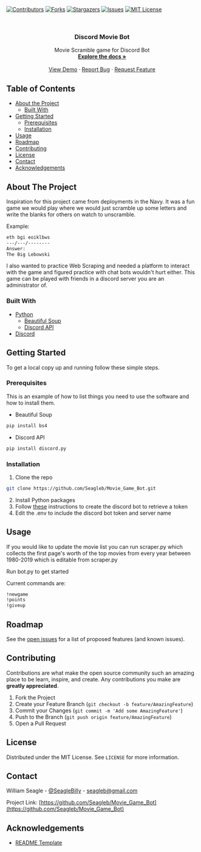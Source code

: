 <!--
*** Thanks for checking out this README Template. If you have a suggestion that would
*** make this better, please fork the repo and create a pull request or simply open
*** an issue with the tag "enhancement".
*** Thanks again! Now go create something AMAZING! :D
***
***
***
*** To avoid retyping too much info. Do a search and replace for the following:
*** Seagleb, Movie_Game_Bot, SeagleBilly, seagleb@gmail.com
-->





<!-- PROJECT SHIELDS -->
<!--
*** I'm using markdown "reference style" links for readability.
*** Reference links are enclosed in brackets [ ] instead of parentheses ( ).
*** See the bottom of this document for the declaration of the reference variables
*** for contributors-url, forks-url, etc. This is an optional, concise syntax you may use.
*** https://www.markdownguide.org/basic-syntax/#reference-style-links
-->
[![Contributors][contributors-shield]][contributors-url]
[![Forks][forks-shield]][forks-url]
[![Stargazers][stars-shield]][stars-url]
[![Issues][issues-shield]][issues-url]
[![MIT License][license-shield]][license-url]



<!-- PROJECT LOGO -->
<br />
<p align="center">

  <h3 align="center">Discord Movie Bot</h3>

  <p align="center">
    Movie Scramble game for Discord Bot
    <br />
    <a href="https://github.com/Seagleb/Movie_Game_Bot"><strong>Explore the docs »</strong></a>
    <br />
    <br />
    <a href="https://github.com/Seagleb/Movie_Game_Bot">View Demo</a>
    ·
    <a href="https://github.com/Seagleb/Movie_Game_Bot/issues">Report Bug</a>
    ·
    <a href="https://github.com/Seagleb/Movie_Game_Bot/issues">Request Feature</a>
  </p>
</p>



<!-- TABLE OF CONTENTS -->
## Table of Contents

* [About the Project](#about-the-project)
  * [Built With](#built-with)
* [Getting Started](#getting-started)
  * [Prerequisites](#prerequisites)
  * [Installation](#installation)
* [Usage](#usage)
* [Roadmap](#roadmap)
* [Contributing](#contributing)
* [License](#license)
* [Contact](#contact)
* [Acknowledgements](#acknowledgements)



<!-- ABOUT THE PROJECT -->
## About The Project

Inspiration for this project came from deployments in the Navy.  It was a fun game we would play where we would just scramble up some letters and write the blanks for others on watch to unscramble.

Example:
```sh
eth bgi eoiklbws
---/---/--------
Answer:
The Big Lebowski
```

I also wanted to practice Web Scraping and needed a platform to interact with the game and figured practice with chat bots wouldn't hurt either.
This game can be played with friends in a discord server you are an administrator of.

### Built With

* [Python]()
    * [Beautiful Soup](https://www.crummy.com/software/BeautifulSoup/bs4/doc/)
    * [Discord API](https://discordpy.readthedocs.io/en/latest/api.html)
* [Discord](https://discord.com/)



<!-- GETTING STARTED -->
## Getting Started

To get a local copy up and running follow these simple steps.

### Prerequisites

This is an example of how to list things you need to use the software and how to install them.
* Beautiful Soup
```sh
pip install bs4
```
* Discord API
```sh
pip install discord.py
```


### Installation

1. Clone the repo
```sh
git clone https://github.com/Seagleb/Movie_Game_Bot.git
```
2. Install Python packages
3. Follow [these](https://realpython.com/how-to-make-a-discord-bot-python/) instructions to create the discord bot to retrieve a token
4. Edit the .env to include the discord bot token and server name



<!-- USAGE EXAMPLES -->
## Usage

If you would like to update the movie list you can run scraper.py which collects the first page's worth of the top movies from every year between 1980-2019 which is editable from scraper.py

Run bot.py to get started

Current commands are:
```sh
!newgame
!points
!giveup
```

<!-- ROADMAP -->
## Roadmap

See the [open issues](https://github.com/Seagleb/Movie_Game_Bot/issues) for a list of proposed features (and known issues).



<!-- CONTRIBUTING -->
## Contributing

Contributions are what make the open source community such an amazing place to be learn, inspire, and create. Any contributions you make are **greatly appreciated**.

1. Fork the Project
2. Create your Feature Branch (`git checkout -b feature/AmazingFeature`)
3. Commit your Changes (`git commit -m 'Add some AmazingFeature'`)
4. Push to the Branch (`git push origin feature/AmazingFeature`)
5. Open a Pull Request



<!-- LICENSE -->
## License

Distributed under the MIT License. See `LICENSE` for more information.



<!-- CONTACT -->
## Contact

William Seagle - [@SeagleBilly](https://twitter.com/SeagleBilly) - seagleb@gmail.com

Project Link: [https://github.com/Seagleb/Movie_Game_Bot](https://github.com/Seagleb/Movie_Game_Bot)



<!-- ACKNOWLEDGEMENTS -->
## Acknowledgements

* [README Template](https://github.com/othneildrew/Best-README-Template)





<!-- MARKDOWN LINKS & IMAGES -->
<!-- https://www.markdownguide.org/basic-syntax/#reference-style-links -->
[contributors-shield]: https://img.shields.io/github/contributors/Seagleb/repo.svg?style=flat-square
[contributors-url]: https://github.com/Seagleb/repo/graphs/contributors
[forks-shield]: https://img.shields.io/github/forks/Seagleb/repo.svg?style=flat-square
[forks-url]: https://github.com/Seagleb/repo/network/members
[stars-shield]: https://img.shields.io/github/stars/Seagleb/repo.svg?style=flat-square
[stars-url]: https://github.com/Seagleb/repo/stargazers
[issues-shield]: https://img.shields.io/github/issues/Seagleb/repo.svg?style=flat-square
[issues-url]: https://github.com/Seagleb/repo/issues
[license-shield]: https://img.shields.io/github/license/Seagleb/repo.svg?style=flat-square
[license-url]: https://github.com/Seagleb/repo/blob/master/LICENSE.txt
[linkedin-shield]: https://img.shields.io/badge/-LinkedIn-black.svg?style=flat-square&logo=linkedin&colorB=555
[linkedin-url]: https://linkedin.com/in/Seagleb
[product-screenshot]: images/screenshot.png